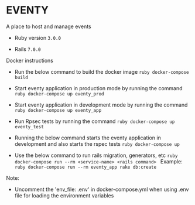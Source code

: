 # EVENTY

A place to host and manage events

* Ruby version ```3.0.0```

* Rails ```7.0.0```

Docker instructions
- Run the below command to build the docker image
`ruby
  docker-compose build
`

- Start eventy application in production mode by running the command
`ruby
  docker-compose up eventy_prod
`

- Start eventy application in development mode by running the command
`ruby
  docker-compose up eventy_app
`

- Run Rpsec tests by running the command
`ruby
  docker-compose up eventy_test
`

- Running the below command starts the eventy application in development and also starts the rspec tests
`ruby
  docker-compose up
`

- Use the below command to run rails migration, generators, etc
`ruby
  docker-compose run --rm <service-name> <rails command>
`
Example:
`ruby
  docker-compose run --rm eventy_app rake db:create
`

Note:
- Uncomment the 'env_file: .env' in docker-compose.yml when using .env file for loading the environment variables
